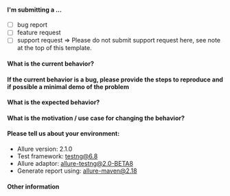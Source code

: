 <!---
. Note: for support questions, please use Stackoverflow or Gitter**. 
. This repository's issues are reserved for feature requests and bug reports.
.
. In case of any problems with Allure Jenkins plugin** please use the following repository 
. to create an issue: https://github.com/jenkinsci/allure-plugin/issues
.
. Make sure you have a clear name for your issue. The name should start with a capital 
. letter and no dot is required in the end of the sentence. An example of good issue names:
.
. - The report is broken in IE11
. - Add an ability to disable default plugins
. - Support emoji in test descriptions
-->

#### I'm submitting a ...

- [ ] bug report
- [ ] feature request
- [ ] support request => Please do not submit support request here, see note at the top of this template.

#### What is the current behavior?

#### If the current behavior is a bug, please provide the steps to reproduce and if possible a minimal demo of the problem

#### What is the expected behavior?

#### What is the motivation / use case for changing the behavior?

#### Please tell us about your environment:

- Allure version:        2.1.0
- Test framework:        testng@6.8
- Allure adaptor:        allure-testng@2.0-BETA8
- Generate report using: allure-maven@2.18

#### Other information

<!---
. e.g. detailed explanation, stacktraces, related issues, suggestions 
. how to fix, links for us to have more context, eg. Stackoverflow, Gitter etc
-->
